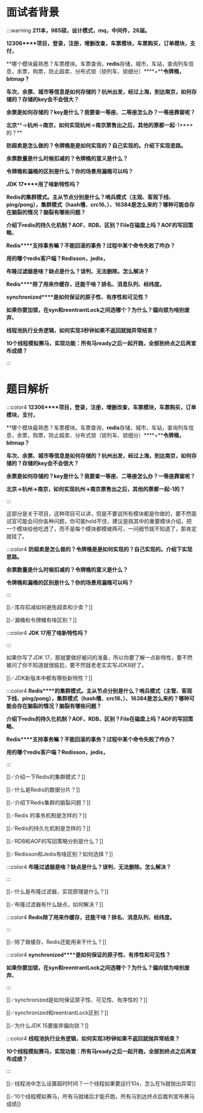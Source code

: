 # 面试者背景


:::warning
**211本，985硕，设计模式，mq，中间件，26届。**

**12306****项目，登录，注册，增删改查，车票模块，车票购买，订单模块，支付，**

**哪个模块最熟悉？车票模块。车票查询，****redis****存储，城市，车站，查询列车信息，余票，购票，防止超卖、分布式锁（锁列车、锁细分）****+****令牌桶，****bitmap****？**

**车次、余票、城市等信息是如何存储的？杭州出发，经过上海，到达南京，如何存储的？存储的****key****会不会很大？**

**余票是如何存储的？****key****是什么？我要查一等座、二等座怎么办？一等座靠窗呢？**

**北京****->****杭州****->****南京，如何实现杭州****->****南京票售出之后，其他的票都一起****-1****的？**

**防超卖是怎么做的？令牌桶是是如何实现的？自己实现的。介绍下实现思路。**

**余票数量是什么时候扣减的？令牌桶的意义是什么？**

**令牌桶和漏桶的区别是什么？你的场景用漏桶可以吗？**

**JDK 17****用了啥新特性吗？**

**Redis的集群模式。主从节点分别是什么？哨兵模式（主观、客观下线、ping/pong），集群模式（hash槽、crc16、）、16384是怎么来的？哪种可能会存在脑裂的情况？脑裂有哪些问题？**

**介绍下****redis****的持久化机制？****AOF****、****RDB****、区别？****File****在磁盘上吗？****AOF****的写回策略、**

**Redis****支持事务嘛？不能回滚的事务？过程中某个命令失败了咋办？**

**用的哪个****redis****客户端？****Redisson****，****jedis****，**

**布隆过滤器是啥？缺点是什么？误判、无法删除。怎么解决？**

**Redis****除了用来作缓存，还能干啥？排名、消息队列、经纬度。**

**synchronized****是如何保证的原子性、有序性和可见性？**

**如果你要加锁，在****syn****和****reentrantLock****之间选哪个？为什么？偏向锁为啥别废弃、**

**线程池执行业务逻辑，如何实现****3****秒钟如果不返回就抛异常结束？**

**10个线程模拟赛马，实现功能：所有马ready之后一起开跑，全部到终点之后再宣布成绩？**

:::

# 题目解析


:::color4
**12306****项目，登录，注册，增删改查，车票模块，车票购买，订单模块，支付，**

**哪个模块最熟悉？车票模块。车票查询，****redis****存储，城市，车站，查询列车信息，余票，购票，防止超卖、分布式锁（锁列车、锁细分）****+****令牌桶，****bitmap****？**

**车次、余票、城市等信息是如何存储的？杭州出发，经过上海，到达南京，如何存储的？存储的****key****会不会很大？**

**余票是如何存储的？****key****是什么？我要查一等座、二等座怎么办？一等座靠窗呢？**

**北京->杭州->南京，如何实现杭州->南京票售出之后，其他的票都一起-1的？**

:::



这部分是关于项目，这种项目可以讲，但是不要说所有模块都是你做的，要不然面试官可能会问你各种问题，你可能hold不住，建议是挑其中的重要模块介绍，把一个模块给他吃透了，而不是每个模块都模棱两可，一问细节就不知道了，那肯定就挂了。





:::color4
**防超卖是怎么做的？令牌桶是是如何实现的？自己实现的。介绍下实现思路。**

**余票数量是什么时候扣减的？令牌桶的意义是什么？**

**令牌桶和漏桶的区别是什么？你的场景用漏桶可以吗？**

:::



[[✅库存扣减如何避免超卖和少卖？]]



[[✅漏桶和令牌桶有啥区别？]]





:::color4
**JDK 17用了啥新特性吗？**

:::



如果你写了JDK 17，那就要做好被问的准备，所以你要了解一点新特性，要不然被问了你不知道就很尴尬，要不然就老老实实写JDK8好了。



[[✅JDK新版本中都有哪些新特性？]]





:::color4
**Redis****的集群模式。主从节点分别是什么？哨兵模式（主管、客观下线、****ping/pong****），集群模式（****hash****槽、****crc16****、）、****16384****是怎么来的？哪种可能会存在脑裂的情况？脑裂有哪些问题？**

**介绍下****redis****的持久化机制？****AOF****、****RDB****、区别？****File****在磁盘上吗？****AOF****的写回策略、**

**Redis****支持事务嘛？不能回滚的事务？过程中某个命令失败了咋办？**

**用的哪个redis客户端？Redisson，jedis，**

:::





[[✅介绍一下Redis的集群模式？]]



[[✅什么是Redis的数据分片？]]



[[✅介绍下Redis集群的脑裂问题？]]



[[✅Redis 的事务机制是怎样的？]]



[[✅Redis的持久化机制是怎样的？]]



[[✅RDB和AOF的写回策略分别是什么？]]



[[✅Redisson和Jedis有啥区别？如何选择？]]



:::color4
**布隆过滤器是啥？缺点是什么？误判、无法删除。怎么解决？**

:::





[[✅什么是布隆过滤器，实现原理是什么？]]



[[✅布隆过滤器有什么缺点，如何解决？]]



:::color4
**Redis除了用来作缓存，还能干啥？排名、消息队列、经纬度。**

:::



[[✅除了做缓存，Redis还能用来干什么？]]



:::color4
**synchronized****是如何保证的原子性、有序性和可见性？**

**如果你要加锁，在syn和reentrantLock之间选哪个？为什么？偏向锁为啥别废弃、**

:::



[[✅synchronized是如何保证原子性、可见性、有序性的？]]



[[✅synchronized和reentrantLock区别？]]



[[✅为什么JDK 15要废弃偏向锁？]]



:::color4
**线程池执行业务逻辑，如何实现****3****秒钟如果不返回就抛异常结束？**

**10个线程模拟赛马，实现功能：所有马ready之后一起开跑，全部到终点之后再宣布成绩？**

:::



[[✅线程池中怎么设置超时时间？一个线程如果要运行10s，怎么在1s就抛出异常]]



[[✅10个线程模拟赛马，所有马就绪后才能开跑，所有马到达终点后裁判宣布赛马成绩]]

